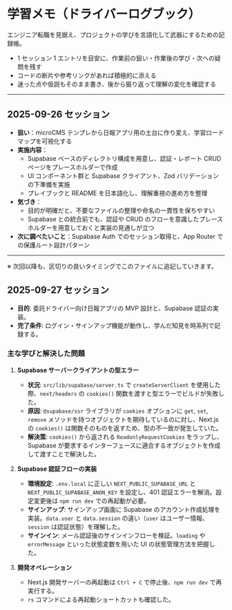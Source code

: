 # 学習メモ（ドライバーログブック）

エンジニア転職を見据え、プロジェクトの学びを言語化して武器にするための記録帳。

- 1 セッション 1 エントリを目安に、作業前の狙い・作業後の学び・次への疑問を残す
- コードの断片や参考リンクがあれば積極的に添える
- 迷った点や仮説もそのまま書き、後から振り返って理解の変化を確認する

---

## 2025-09-26 セッション

- **狙い**：microCMS テンプレから日報アプリ用の土台に作り変え、学習ロードマップを可視化する
- **実施内容**：
  - Supabase ベースのディレクトリ構成を用意し、認証・レポート CRUD ページをプレースホルダーで作成
  - UI コンポーネント群と Supabase クライアント、Zod バリデーションの下準備を実施
  - プレイブックと README を日本語化し、理解重視の進め方を整理
- **気づき**：
  - 目的が明確だと、不要なファイルの整理や命名の一貫性を保ちやすい
  - Supabase との統合前でも、認証や CRUD のフローを意識したプレースホルダーを用意しておくと実装の見通しが立つ
- **次に調べたいこと**：Supabase Auth でのセッション取得と、App Router での保護ルート設計パターン

---

※ 次回以降も、区切りの良いタイミングでこのファイルに追記していきます。

## 2025-09-27 セッション

- **目的**: 委託ドライバー向け日報アプリの MVP 設計と、Supabase 認証の実装。
- **完了条件**: ログイン・サインアップ機能が動作し、学んだ知見を時系列で記録する。

### 主な学びと解決した問題

1.  **Supabase サーバークライアントの型エラー**
    - **状況**: `src/lib/supabase/server.ts` で `createServerClient` を使用した際、`next/headers` の `cookies()` 関数を渡すと型エラーでビルドが失敗した。
    - **原因**: `@supabase/ssr` ライブラリが `cookies` オプションに `get`, `set`, `remove` メソッドを持つオブジェクトを期待しているのに対し、Next.js の `cookies()` は関数そのものを返すため、型の不一致が発生していた。
    - **解決策**: `cookies()` から返される `ReadonlyRequestCookies` をラップし、Supabase が要求するインターフェースに適合するオブジェクトを作成して渡すことで解決した。

2.  **Supabase 認証フローの実装**
    - **環境設定**: `.env.local` に正しい `NEXT_PUBLIC_SUPABASE_URL` と `NEXT_PUBLIC_SUPABASE_ANON_KEY` を設定し、401 認証エラーを解消。設定変更後は `npm run dev` での再起動が必要。
    - **サインアップ**: サインアップ画面に Supabase のアカウント作成処理を実装。`data.user` と `data.session` の違い（`user` はユーザー情報、`session` は認証状態）を理解した。
    - **サインイン**: メール認証後のサインインフローを検証。`loading` や `errorMessage` といった状態変数を用いた UI の状態管理方法を把握した。

3.  **開発オペレーション**
    - Next.js 開発サーバーの再起動は `Ctrl + C` で停止後、`npm run dev` で再実行する。
    - `rs` コマンドによる再起動ショートカットも確認した。
